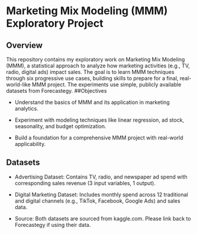 # Marketing Mix Modeling (MMM) Exploratory Project
## Overview
This repository contains my exploratory work on Marketing Mix Modeling (MMM), a statistical approach to analyze how marketing activities (e.g., TV, radio, digital ads) impact sales. The goal is to learn MMM techniques through six progressive use cases, building skills to prepare for a final, real-world-like MMM project. The experiments use simple, publicly available datasets from Forecastegy.
##Objectives
- Understand the basics of MMM and its application in marketing analytics.

- Experiment with modeling techniques like linear regression, ad stock, seasonality, and budget optimization.

- Build a foundation for a comprehensive MMM project with real-world applicability.

## Datasets
- Advertising Dataset: Contains TV, radio, and newspaper ad spend with corresponding sales revenue (3 input variables, 1 output).

- Digital Marketing Dataset: Includes monthly spend across 12 traditional and digital channels (e.g., TikTok, Facebook, Google Ads) and sales data.

- Source: Both datasets are sourced from kaggle.com. Please link back to Forecastegy if using their data.


